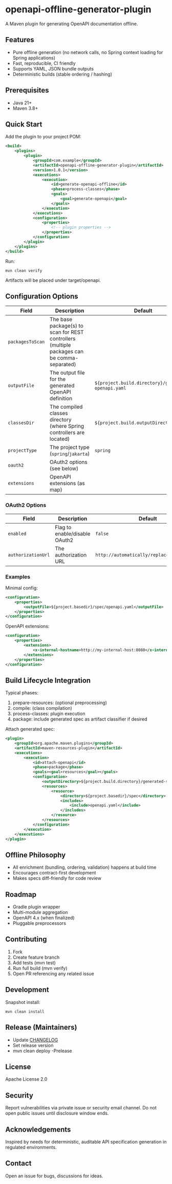 # openapi-offline-generator-plugin
A Maven plugin for generating OpenAPI documentation offline.

## Features
- Pure offline generation (no network calls, no Spring context loading for Spring applications)
- Fast, reproducible, CI friendly
- Supports YAML, JSON bundle outputs
- Deterministic builds (stable ordering / hashing)

## Prerequisites
- Java 21+
- Maven 3.8+

## Quick Start
Add the plugin to your project POM:
```xml
<build>
    <plugins>
        <plugin>
            <groupId>com.example</groupId>
            <artifactId>openapi-offline-generator-plugin</artifactId>
            <version>1.0.1</version>
            <executions>
                <execution>
                    <id>generate-openapi-offline</id>
                    <phase>process-classes</phase>
                    <goals>
                        <goal>generate-openapi</goal>
                    </goals>
                </execution>
            </executions>
            <configuration>
                <properties>
                    <!-- plugin properties -->
                </properties>
            </configuration>
        </plugin>
    </plugins>
</build>
```

Run:
```
mvn clean verify
```
Artifacts will be placed under target/openapi.

## Configuration Options
| Field | Description | Default |
|-------|-------------|---------|
| `packagesToScan` | The base package(s) to scan for REST controllers  (multiple packages can be comma-separated) |
| `outputFile` | The output file for the generated OpenAPI definition | `${project.build.directory}/generated-openapi.yaml` |
| `classesDir` | The compiled classes directory (where Spring controllers are located) | `${project.build.outputDirectory}` |
| `projectType` | The project type (`spring`/`jakarta`) | `spring` | 
| `oauth2` | OAuth2 options (see below) | |
| `extensions` | OpenAPI extensions (as map) | |

### OAuth2 Options

| Field | Description | Default |
|-------|-------------|---------|
| `enabled` | Flag to enable/disable OAuth2 | `false` |
| `authorizationUrl` | The authorization URL | `http://automatically/replaced/on/runtime` |


### Examples

Minimal config:
```xml
<configuration>
    <properties>
        <outputFile>${project.basedir}/spec/openapi.yaml</outputFile>
    </properties>
</configuration>
```

OpenAPI extensions:
```xml
<configuration>
    <properties>
        <extensions>
            <x-internal-hostname>http://my-internal-host:8080</x-internal-hostname>
        </extensions>
    </properties>
</configuration>
```

## Build Lifecycle Integration
Typical phases:
1. prepare-resources: (optional preprocessing)
2. compile: (class compilation)
2. process-classes: plugin execution
3. package: include generated spec as artifact classifier if desired

Attach generated spec:
```xml
<plugin>
    <groupId>org.apache.maven.plugins</groupId>
    <artifactId>maven-resources-plugin</artifactId>
    <executions>
        <execution>
            <id>attach-openapi</id>
            <phase>package</phase>
            <goals><goal>resources</goal></goals>
            <configuration>
                <outputDirectory>${project.build.directory}/generated-spec</outputDirectory>
                <resources>
                    <resource>
                        <directory>${project.basedir}/spec</directory>
                        <includes>
                            <include>openapi.yaml</include>
                        </includes>
                    </resource>
                </resources>
            </configuration>
        </execution>
    </executions>
</plugin>
```

## Offline Philosophy
- All enrichment (bundling, ordering, validation) happens at build time
- Encourages contract-first development
- Makes specs diff-friendly for code review

## Roadmap
- Gradle plugin wrapper
- Multi-module aggregation
- OpenAPI 4.x (when finalized)
- Pluggable preprocessors

## Contributing
1. Fork
2. Create feature branch
3. Add tests (mvn test)
4. Run full build (mvn verify)
5. Open PR referencing any related issue

## Development

Snapshot install:
```
mvn clean install
```

## Release (Maintainers)
- Update [CHANGELOG](CHANGELOG.md)
- Set release version
- mvn clean deploy -Prelease

## License
Apache License 2.0

## Security
Report vulnerabilities via private issue or security email channel. Do not open public issues until disclosure window ends.

## Acknowledgements
Inspired by needs for deterministic, auditable API specification generation in regulated environments.

## Contact
Open an issue for bugs, discussions for ideas.
